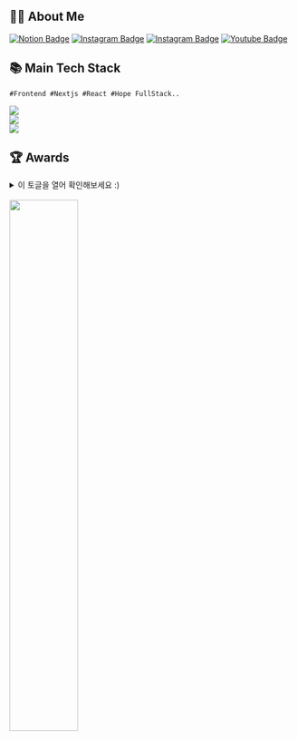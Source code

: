 <div align="left">
<h2>🖐🏻 About Me </h2>
  
[![Notion Badge](https://img.shields.io/badge/Notion-My%20Portfolio-white?style=flat-square&logo=Notion)](#)
[![Instagram Badge](https://img.shields.io/badge/Instagram-@hlow_o80_%20-white?style=flat-square&logo=Instagram&logoColor=Whitepurple)](https://instagram.com/low_o80)
[![Instagram Badge](https://img.shields.io/badge/Instagram-@ho8ae_%20-white?style=flat-square&logo=Instagram&logoColor=Whitepurple)](https://instagram.com/ho8ae)
[![Youtube Badge](https://img.shields.io/badge/Music%20with%20Jibri-Bright?style=flat-square&logo=applemusic)](https://www.youtube.com/watch?v=wnudr9qjrbA&list=RDAMVMwnudr9qjrbA)
<br/>
<h2>📚 Main Tech Stack </h2> 


```
#Frontend #Nextjs #React #Hope FullStack..
```

 <img src="https://skillicons.dev/icons?i=js,ts,react,nextjs,styledcomponents,sass,tailwind&perline="/><br/>
 <img src="https://go-skill-icons.vercel.app/api/icons?i=nodejs,mongodb,mysql,docker&titles=true"/>
 <br>
  <img src="https://go-skill-icons.vercel.app/api/icons?i=figma,photoshop,illustrator&titles=true"/>





<h2>🏆 Awards </h2> 

<details>
  <summary>이 토글을 열어 확인해보세요 :)</summary>



| Award 	| Date                         	     | Contest                  | Repository			|
|-------------|---------------------------------   |-----------------------	|-----------------------	|
| 🥇 심비우스 에세이 최우수상 | 2024.05.20 | 2024 한림대학교 <br/> 우수 교생실습 경진대회 | [2024년도 심비우스 에세이 공모전 상작](#) |


</details>
<br/>
<div align="left">
  <img src="https://github-readme-stats.vercel.app/api?username=ho8ae&show_icons=true&theme=gotham" style="vertical-align: top; display: inline block;"width="49%" />
</div>
